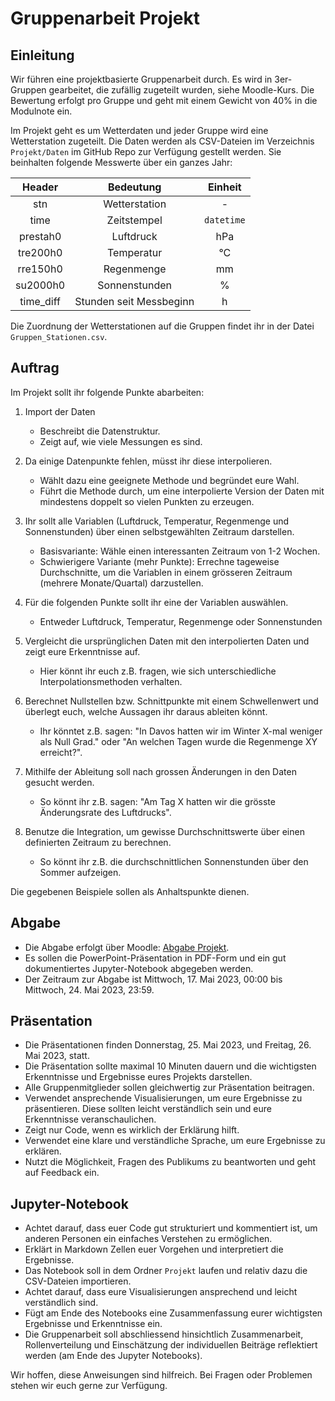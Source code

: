 # Gruppenarbeit Projekt

## Einleitung

Wir führen eine projektbasierte Gruppenarbeit durch. Es wird in 3er-Gruppen gearbeitet, die zufällig zugeteilt wurden, siehe Moodle-Kurs. Die Bewertung erfolgt pro Gruppe und geht mit einem Gewicht von 40% in die Modulnote ein.

Im Projekt geht es um Wetterdaten und jeder Gruppe wird eine Wetterstation zugeteilt. Die Daten werden als CSV-Dateien im Verzeichnis `Projekt/Daten` im GitHub Repo zur Verfügung gestellt werden. Sie beinhalten folgende Messwerte über ein ganzes Jahr:

|  Header   |        Bedeutung        |  Einheit   |
| :-------: | :---------------------: | :--------: |
|    stn    |      Wetterstation      |     -      |
|   time    |       Zeitstempel       | `datetime` |
| prestah0  |        Luftdruck        |    hPa     |
| tre200h0  |       Temperatur        |     °C     |
| rre150h0  |       Regenmenge        |     mm     |
| su2000h0  |      Sonnenstunden      |     %      |
| time_diff | Stunden seit Messbeginn |     h      |

Die Zuordnung der Wetterstationen auf die Gruppen findet ihr in der Datei `Gruppen_Stationen.csv`.

## Auftrag

Im Projekt sollt ihr folgende Punkte abarbeiten:

1. Import der Daten
   - Beschreibt die Datenstruktur.
   - Zeigt auf, wie viele Messungen es sind.

2. Da einige Datenpunkte fehlen, müsst ihr diese interpolieren.
   - Wählt dazu eine geeignete Methode und begründet eure Wahl.
   - Führt die Methode durch, um eine interpolierte Version der Daten mit mindestens doppelt so vielen Punkten zu erzeugen.

3. Ihr sollt alle Variablen (Luftdruck, Temperatur, Regenmenge und Sonnenstunden) über einen selbstgewählten Zeitraum darstellen. 
   - Basisvariante: Wähle einen interessanten Zeitraum von 1-2 Wochen.
   - Schwierigere Variante (mehr Punkte): Errechne tageweise Durchschnitte, um die Variablen in einem grösseren Zeitraum (mehrere Monate/Quartal) darzustellen.

4. Für die folgenden Punkte sollt ihr eine der Variablen auswählen.
   - Entweder Luftdruck, Temperatur, Regenmenge oder Sonnenstunden

5. Vergleicht die ursprünglichen Daten mit den interpolierten Daten und zeigt eure Erkenntnisse auf. 
   - Hier könnt ihr euch z.B. fragen, wie sich unterschiedliche Interpolationsmethoden verhalten.

6. Berechnet Nullstellen bzw. Schnittpunkte mit einem Schwellenwert und überlegt euch, welche Aussagen ihr daraus ableiten könnt.
   - Ihr könntet z.B. sagen: "In Davos hatten wir im Winter X-mal weniger als Null Grad." oder "An welchen Tagen wurde die Regenmenge XY erreicht?".

7. Mithilfe der Ableitung soll nach grossen Änderungen in den Daten gesucht werden. 
   - So könnt ihr z.B. sagen: "Am Tag X hatten wir die grösste Änderungsrate des Luftdrucks".

8. Benutze die Integration, um gewisse Durchschnittswerte über einen definierten Zeitraum zu berechnen.
   - So könnt ihr z.B. die durchschnittlichen Sonnenstunden über den Sommer aufzeigen.

Die gegebenen Beispiele sollen als Anhaltspunkte dienen.

## Abgabe

- Die Abgabe erfolgt über Moodle: [Abgabe Projekt](https://moodle.zhaw.ch/mod/assign/view.php?id=829823).
- Es sollen die PowerPoint-Präsentation in PDF-Form und ein gut dokumentiertes Jupyter-Notebook abgegeben werden.
- Der Zeitraum zur Abgabe ist Mittwoch, 17. Mai 2023, 00:00 bis Mittwoch, 24. Mai 2023, 23:59.

## Präsentation

- Die Präsentationen finden Donnerstag, 25. Mai 2023, und Freitag, 26. Mai 2023, statt.
- Die Präsentation sollte maximal 10 Minuten dauern und die wichtigsten Erkenntnisse und Ergebnisse eures Projekts darstellen.
- Alle Gruppenmitglieder sollen gleichwertig zur Präsentation beitragen.
- Verwendet ansprechende Visualisierungen, um eure Ergebnisse zu präsentieren. Diese sollten leicht verständlich sein und eure Erkenntnisse veranschaulichen.
- Zeigt nur Code, wenn es wirklich der Erklärung hilft.
- Verwendet eine klare und verständliche Sprache, um eure Ergebnisse zu erklären.
- Nutzt die Möglichkeit, Fragen des Publikums zu beantworten und geht auf Feedback ein.

## Jupyter-Notebook

- Achtet darauf, dass euer Code gut strukturiert und kommentiert ist, um anderen Personen ein einfaches Verstehen zu ermöglichen.
- Erklärt in Markdown Zellen euer Vorgehen und interpretiert die Ergebnisse.
- Das Notebook soll in dem Ordner `Projekt` laufen und relativ dazu die CSV-Dateien importieren.
- Achtet darauf, dass eure Visualisierungen ansprechend und leicht verständlich sind. 
- Fügt am Ende des Notebooks eine Zusammenfassung eurer wichtigsten Ergebnisse und Erkenntnisse ein.
- Die Gruppenarbeit soll abschliessend hinsichtlich Zusammenarbeit, Rollenverteilung und Einschätzung der individuellen Beiträge reflektiert werden (am Ende des Jupyter Notebooks).

Wir hoffen, diese Anweisungen sind hilfreich. Bei Fragen oder Problemen stehen wir euch gerne zur Verfügung.
